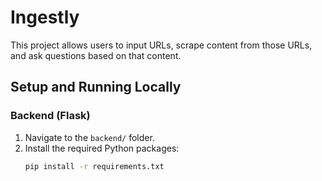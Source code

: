 # Ingestly

This project allows users to input URLs, scrape content from those URLs, and ask questions based on that content.

## Setup and Running Locally

### Backend (Flask)
1. Navigate to the `backend/` folder.
2. Install the required Python packages:
   ```bash
   pip install -r requirements.txt
